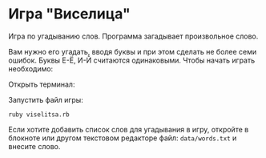# Игра "Виселица"
Игра по угадыванию слов. Программа загадывает произвольное слово.

Вам нужно его угадать, вводя буквы и при этом сделать не более семи ошибок.
Буквы Е-Ё,  И-Й считаются одинаковыми.
Чтобы начать играть необходимо: 

Открыть терминал:

Запустить файл игры:
```
ruby viselitsa.rb
```
Если хотите добавить список слов для угадывания в игру, откройте в блокноте или другом текстовом редакторе файл:
`
data/words.txt
`
и внесите слово.
